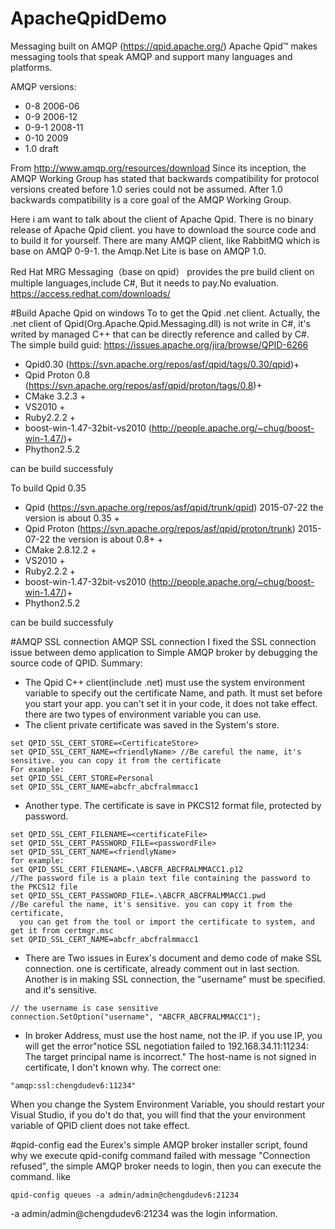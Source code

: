 ﻿# ApacheQpidDemo

Messaging built on AMQP (https://qpid.apache.org/)
Apache Qpid™ makes messaging tools that speak AMQP and support many languages and platforms.

AMQP versions:
* 0-8 2006-06
* 0-9 2006-12
* 0-9-1 2008-11
* 0-10 2009
* 1.0 draft

From http://www.amqp.org/resources/download
Since its inception, the AMQP Working Group has stated that backwards compatibility for protocol 
versions created before 1.0 series could not be assumed. 
After 1.0 backwards compatibility is a core goal of the AMQP Working Group.

Here i am want to talk about the client of Apache Qpid.
There is no binary release of Apache Qpid client. you have to download the source code and to build it for yourself.
There are many AMQP client, like RabbitMQ which is base on  AMQP 0-9-1. the Amqp.Net Lite is base on AMQP 1.0.

Red Hat MRG Messaging（base on qpid） provides the pre build client on multiple languages,include C#, 
But it needs to pay.No evaluation.
https://access.redhat.com/downloads/

#Build Apache Qpid on windows
To to get the Qpid .net client. Actually, the .net client of Qpid(Org.Apache.Qpid.Messaging.dll) is not
write in C#, it's writed by managed C++ that can be directly reference and called by C#.
The simple build guid: https://issues.apache.org/jira/browse/QPID-6266

* Qpid0.30 (https://svn.apache.org/repos/asf/qpid/tags/0.30/qpid)+ 
* Qpid Proton 0.8 (https://svn.apache.org/repos/asf/qpid/proton/tags/0.8)+ 
* CMake 3.2.3 + 
* VS2010 + 
* Ruby2.2.2 + 
* boost-win-1.47-32bit-vs2010 (http://people.apache.org/~chug/boost-win-1.47/)+ 
* Phython2.5.2

can be build successfuly


To build Qpid 0.35
* Qpid (https://svn.apache.org/repos/asf/qpid/trunk/qpid) 2015-07-22 the version is about 0.35 + 
* Qpid Proton (https://svn.apache.org/repos/asf/qpid/proton/trunk) 2015-07-22 the version is about 0.8+ + 
* CMake 2.8.12.2 + 
* VS2010 + 
* Ruby2.2.2 + 
* boost-win-1.47-32bit-vs2010 (http://people.apache.org/~chug/boost-win-1.47/)+ 
* Phython2.5.2

can be build successfuly


#AMQP SSL connection
AMQP SSL connection
I fixed the SSL connection issue between demo application to Simple AMQP broker by debugging the source code of QPID.
Summary:
* The Qpid C++ client(include .net) must use the system environment variable to specify out the certificate Name, and path. 
It must set before you start your app. you can't set it in your code, it does not take effect. 
there are two types of environment variable you can use.
* The client private certificate was saved in the System's store.
```
set QPID_SSL_CERT_STORE=<CertificateStore>
set QPID_SSL_CERT_NAME=<friendlyName> //Be careful the name, it's sensitive. you can copy it from the certificate
For example:
set QPID_SSL_CERT_STORE=Personal
set QPID_SSL_CERT_NAME=abcfr_abcfralmmacc1
```

* Another type. The certificate is save in PKCS12 format file, protected by password.
```
set QPID_SSL_CERT_FILENAME=<certificateFile>
set QPID_SSL_CERT_PASSWORD_FILE=<passwordFile>
set QPID_SSL_CERT_NAME=<friendlyName>
for example:
set QPID_SSL_CERT_FILENAME=.\ABCFR_ABCFRALMMACC1.p12
//The password file is a plain text file containing the password to the PKCS12 file
set QPID_SSL_CERT_PASSWORD_FILE=.\ABCFR_ABCFRALMMACC1.pwd
//Be careful the name, it's sensitive. you can copy it from the certificate, 
  you can get from the tool or import the certificate to system, and get it from certmgr.msc
set QPID_SSL_CERT_NAME=abcfr_abcfralmmacc1
```

* There are Two issues in Eurex's document and demo code of make SSL connection. one is certificate, 
already comment out in last section. Another is in making SSL connection, the "username" must be specified. and it's sensitive.
```
// the username is case sensitive
connection.SetOption("username", "ABCFR_ABCFRALMMACC1");
```
* In broker Address, must use the host name, not the IP. if you use IP, 
you will get the error"notice SSL negotiation failed to 192.168.34.11:11234: The target principal name is incorrect."
The host-name is not signed in certificate, I don't known why.
The correct one:
```
"amqp:ssl:chengdudev6:11234"
```
When you change the System Environment Variable, you should restart your Visual Studio, if you do't do that, you will find that the your environment variable of QPID client does not take effect.






#qpid-config
ead the Eurex's simple AMQP broker installer script, found why we execute qpid-conifg command failed with message "Connection refused", the simple AMQP broker needs to login, then you can execute the command.
like
```
qpid-config queues -a admin/admin@chengdudev6:21234
```

-a admin/admin@chengdudev6:21234 was the login information.
